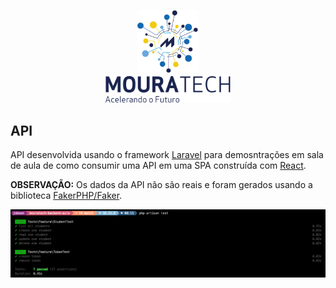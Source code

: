 <p align="center">
    <img src="public/logo.png" width="100" alt="Logo Moura Tech"><br>
    <img src="public/mouratech.png" width="200" alt="Logo Moura Tech">
</p>

## API

API desenvolvida usando o framework [Laravel](https://laravel.com/) para demosntrações em sala de aula de como consumir uma API em uma SPA construída com [React](https://pt-br.reactjs.org/).

**OBSERVAÇÃO:** Os dados da API não são reais e foram gerados usando a biblioteca [FakerPHP/Faker](https://fakerphp.github.io/).

<p align="center">
    <img src="public/tests.png" alt="Logo Moura Tech"><br>
</p>
